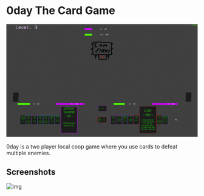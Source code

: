 # 0day The Card Game
![gif](https://raw.githubusercontent.com/henry9836/0dayCardGame/master/gitRepoResources/gif.gif)

0day is a two player local coop game where you use cards to defeat multiple enemies.

## Screenshots
![img]()